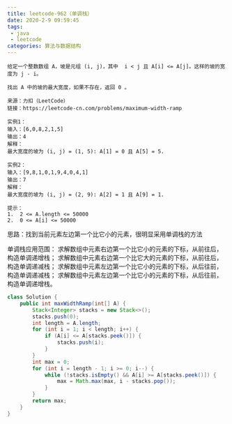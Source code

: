 ```yaml
---
title: leetcode-962（单调栈）
date: 2020-2-9 09:59:45
tags:
 - java
 - leetcode
categories: 算法与数据结构
---
```


```
给定一个整数数组 A，坡是元组 (i, j)，其中  i < j 且 A[i] <= A[j]。这样的坡的宽度为 j - i。

找出 A 中的坡的最大宽度，如果不存在，返回 0 。

来源：力扣（LeetCode）
链接：https://leetcode-cn.com/problems/maximum-width-ramp

实例1：
输入：[6,0,8,2,1,5]
输出：4
解释：
最大宽度的坡为 (i, j) = (1, 5): A[1] = 0 且 A[5] = 5.

实例2：
输入：[9,8,1,0,1,9,4,0,4,1]
输出：7
解释：
最大宽度的坡为 (i, j) = (2, 9): A[2] = 1 且 A[9] = 1.

提示：
1.	2 <= A.length <= 50000
2.	0 <= A[i] <= 50000
```



思路：找到当前元素左边第一个比它小的元素，很明显采用单调栈的方法



单调栈应用范围：
求解数组中元素右边第一个比它小的元素的下标，从前往后，构造单调递增栈；
求解数组中元素右边第一个比它大的元素的下标，从前往后，构造单调递减栈；
求解数组中元素左边第一个比它小的元素的下标，从后往前，构造单调递减栈；
求解数组中元素左边第一个比它小的元素的下标，从后往前，构造单调递增栈。


```java
class Solution {
    public int maxWidthRamp(int[] A) {
        Stack<Integer> stacks = new Stack<>();
        stacks.push(0);
        int length = A.length;
        for (int i = 1; i < length; i++) {
            if (A[i] <= A[stacks.peek()]) {
                stacks.push(i);
            }
        }
        int max = 0;
        for (int i = length - 1; i >= 0; i--) {
            while (!stacks.isEmpty() && A[i] >= A[stacks.peek()]) {
                max = Math.max(max, i - stacks.pop());
            }
        }
        return max;
    }
}
```
